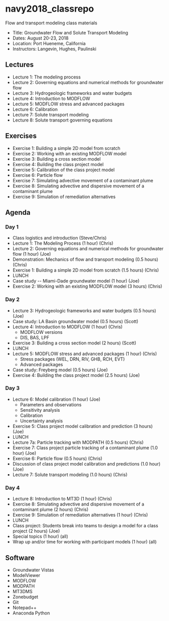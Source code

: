 # navy2018_classrepo
Flow and transport modeling class materials

* Title: Groundwater Flow and Solute Transport Modeling 
* Dates: August 20-23, 2018
* Location: Port Hueneme, California
* Instructors: Langevin, Hughes, Paulinski

## Lectures
* Lecture 1: The modeling process
* Lecture 2: Governing equations and numerical methods for groundwater flow
* Lecture 3: Hydrogeologic frameworks and water budgets
* Lecture 4: Introduction to MODFLOW
* Lecture 5: MODFLOW stress and advanced packages
* Lecture 6: Calibration
* Lecture 7: Solute transport modeling
* Lecture 8: Solute transport governing equations

## Exercises
* Exercise 1: Building a simple 2D model from scratch
* Exercise 2: Working with an existing MODFLOW model
* Exercise 3: Building a cross section model
* Exercise 4: Building the class project model
* Exercise 5: Calibration of the class project model
* Exercise 6: Particle flow
* Exercise 7: Simulating advective movement of a contaminant plume
* Exercise 8: Simulating advective and dispersive movement of a contaminant plume
* Exercise 9: Simulation of remediation alternatives

## Agenda

### Day 1
* Class logistics and introduction (Steve/Chris)
* Lecture 1: The Modeling Process (1 hour) (Chris)
* Lecture 2: Governing equations and numerical methods for groundwater flow (1 hour) (Joe)
* Demonstration: Mechanics of flow and transport modeling (0.5 hours) (Chris)
* Exercise 1: Building a simple 2D model from scratch (1.5 hours) (Chris)
* LUNCH
* Case study -- Miami-Dade groundwater model (1 hour) (Joe)
* Exercise 2: Working with an existing MODFLOW model (3 hours) (Chris)

### Day 2
* Lecture 3: Hydrogeologic frameworks and water budgets (0.5 hours) (Joe)
* Case study: LA Basin groundwater model (0.5 hours) (Scott)
* Lecture 4: Introduction to MODFLOW (1 hour) (Chris)
  * MODFLOW versions
  * DIS, BAS, LPF
* Exercise 3: Building a cross section model (2 hours) (Scott)
* LUNCH
* Lecture 5: MODFLOW stress and advanced packages (1 hour) (Chris)
  * Stress packages (WEL, DRN, RIV, GHB, RCH, EVT)
  * Advanced packages
* Case study: Freyberg model (0.5 hours) (Joe)
* Exercise 4: Building the class project model (2.5 hours) (Joe)

### Day 3
* Lecture 6: Model calibration (1 hour) (Joe)
  * Parameters and observations
  * Sensitivity analysis
  * Calibration
  * Uncertainty analysis
* Exercise 5: Class project model calibration and prediction (3 hours) (Joe)
* LUNCH
* Lecture 7a: Particle tracking with MODPATH (0.5 hours) (Chris)
* Exercise 7: Class project particle tracking of a contaminant plume (1.0 hour) (Joe)
* Exercise 6: Particle flow (0.5 hours) (Chris)
* Discussion of class project model calibration and predictions (1.0 hour) (Joe)
* Lecture 7: Solute transport modeling (1.0 hours) (Chris)

### Day 4
* Lecture 8: Introduction to MT3D (1 hour) (Chris)
* Exercise 8: Simulating advective and dispersive movement of a contaminant plume (2 hours) (Chris)
* Exercise 9: Simulation of remediation alternatives (1 hour) (Chris)
* LUNCH
* Class project: Students break into teams to design a model for a class project (2 hours) (Joe)
* Special topics (1 hour) (all)
* Wrap up and/or time for working with participant models (1 hour) (all)

## Software
* Groundwater Vistas
* ModelViewer
* MODFLOW
* MODPATH
* MT3DMS
* Zonebudget
* Git
* Notepad++
* Anaconda Python
